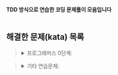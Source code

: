 **TDD 방식으로 연습한 코딩 문제풀이 모음입니다**
<br><br>

## 해결한 문제(kata) 목록

> <details>
> <summary>프로그래머스 0단계:</summary>
> <div markdown="1">
>
> - 001-pizza.js _피자 나눠 먹기(3)_
> - 002-string-reverse.js _문자열 뒤집기_
> - 003-babbling.js _옹알이(1)_
> - 004-array-reverse.js _배열 뒤집기_
> - 005-dot-quadrant.js _점의 위치 구하기_
> - 006-sum-of-successive-nums.js _연속된 수의 합_
> - 007-mode.js _최빈값 구하기_
> - 008-특정 문자 제거하기.js
> - 009-개미 군단.js
> - 010-세균 증식.js
> - 011-모음 제거.js
> - 012-순서쌍의 개수.js
> - 013-제일 작은 수 제거.js
> - 014-옹알이(2)
>
> </div>
> </details>

> <details>
> <summary>기타 연습문제:</summary>
> <div markdown="1">
>
> - Bowling game
> - Correctly closed parentheses
> - Fizz-buzz
> - Mars rover
> - Stack (with error handling)
> - Stack (without array)
>
> </div>
> </details>
